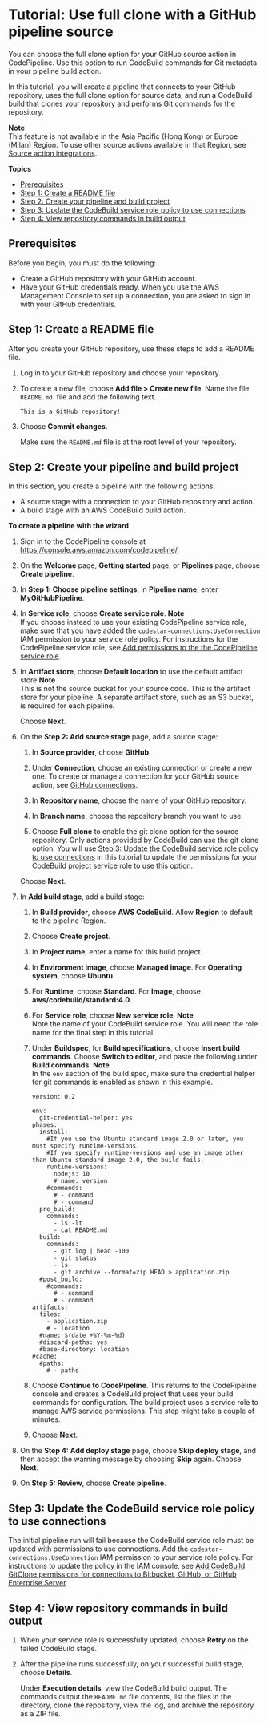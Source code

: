 # Tutorial: Use full clone with a GitHub pipeline source<a name="tutorials-github-gitclone"></a>

You can choose the full clone option for your GitHub source action in CodePipeline\. Use this option to run CodeBuild commands for Git metadata in your pipeline build action\.

In this tutorial, you will create a pipeline that connects to your GitHub repository, uses the full clone option for source data, and run a CodeBuild build that clones your repository and performs Git commands for the repository\.

**Note**  
This feature is not available in the Asia Pacific \(Hong Kong\) or Europe \(Milan\) Region\. To use other source actions available in that Region, see [Source action integrations](integrations-action-type.md#integrations-source)\.

**Topics**
+ [Prerequisites](#tutorials-github-gitclone-prereq)
+ [Step 1: Create a README file](#tutorials-github-gitclone-file)
+ [Step 2: Create your pipeline and build project](#tutorials-github-gitclone-pipeline)
+ [Step 3: Update the CodeBuild service role policy to use connections](#tutorials-github-gitclone-rolepolicy)
+ [Step 4: View repository commands in build output](#tutorials-github-gitclone-view)

## Prerequisites<a name="tutorials-github-gitclone-prereq"></a>

Before you begin, you must do the following:
+ Create a GitHub repository with your GitHub account\.
+ Have your GitHub credentials ready\. When you use the AWS Management Console to set up a connection, you are asked to sign in with your GitHub credentials\. 

## Step 1: Create a README file<a name="tutorials-github-gitclone-file"></a>

After you create your GitHub repository, use these steps to add a README file\.

1. Log in to your GitHub repository and choose your repository\.

1. To create a new file, choose **Add file > Create new file**\. Name the file `README.md`\. file and add the following text\.

   ```
   This is a GitHub repository!
   ```

1. Choose **Commit changes**\.

   Make sure the `README.md` file is at the root level of your repository\.

## Step 2: Create your pipeline and build project<a name="tutorials-github-gitclone-pipeline"></a>

In this section, you create a pipeline with the following actions:
+ A source stage with a connection to your GitHub repository and action\.
+ A build stage with an AWS CodeBuild build action\.

**To create a pipeline with the wizard**

1. Sign in to the CodePipeline console at [https://console\.aws\.amazon\.com/codepipeline/](https://console.aws.amazon.com/codepipeline/)\.

1. On the **Welcome** page, **Getting started** page, or **Pipelines** page, choose **Create pipeline**\.

1. In **Step 1: Choose pipeline settings**, in **Pipeline name**, enter **MyGitHubPipeline**\.

1. In **Service role**, choose **Create service role**\.
**Note**  
If you choose instead to use your existing CodePipeline service role, make sure that you have added the `codestar-connections:UseConnection` IAM permission to your service role policy\. For instructions for the CodePipeline service role, see [Add permissions to the the CodePipeline service role](https://docs.aws.amazon.com/codepipeline/latest/userguide/security-iam.html#how-to-update-role-new-services)\.

1. In **Artifact store**, choose **Default location** to use the default artifact store
**Note**  
This is not the source bucket for your source code\. This is the artifact store for your pipeline\. A separate artifact store, such as an S3 bucket, is required for each pipeline\.

   Choose **Next**\.

1. On the **Step 2: Add source stage** page, add a source stage:

   1. In **Source provider**, choose **GitHub**\.

   1. Under **Connection**, choose an existing connection or create a new one\. To create or manage a connection for your GitHub source action, see [GitHub connections](connections-github.md)\.

   1. In **Repository name**, choose the name of your GitHub repository\.

   1. In **Branch name**, choose the repository branch you want to use\.

   1. Choose **Full clone** to enable the git clone option for the source repository\. Only actions provided by CodeBuild can use the git clone option\. You will use [Step 3: Update the CodeBuild service role policy to use connections](#tutorials-github-gitclone-rolepolicy) in this tutorial to update the permissions for your CodeBuild project service role to use this option\.

   Choose **Next**\.

1. In **Add build stage**, add a build stage:

   1. In **Build provider**, choose **AWS CodeBuild**\. Allow **Region** to default to the pipeline Region\.

   1. Choose **Create project**\.

   1. In **Project name**, enter a name for this build project\.

   1. In **Environment image**, choose **Managed image**\. For **Operating system**, choose **Ubuntu**\.

   1. For **Runtime**, choose **Standard**\. For **Image**, choose **aws/codebuild/standard:4\.0**\.

   1. For **Service role**, choose **New service role**\.
**Note**  
Note the name of your CodeBuild service role\. You will need the role name for the final step in this tutorial\.

   1. Under **Buildspec**, for **Build specifications**, choose **Insert build commands**\. Choose **Switch to editor**, and paste the following under **Build commands**\.
**Note**  
In the `env` section of the build spec, make sure the credential helper for git commands is enabled as shown in this example\.

      ```
      version: 0.2
      
      env:
        git-credential-helper: yes
      phases:
        install:
          #If you use the Ubuntu standard image 2.0 or later, you must specify runtime-versions.
          #If you specify runtime-versions and use an image other than Ubuntu standard image 2.0, the build fails.
          runtime-versions:
            nodejs: 10
            # name: version
          #commands:
            # - command
            # - command
        pre_build:
          commands:
            - ls -lt
            - cat README.md
        build:
          commands:
            - git log | head -100
            - git status
            - ls
            - git archive --format=zip HEAD > application.zip
        #post_build:
          #commands:
            # - command
            # - command
      artifacts:
        files:
          - application.zip
          # - location
        #name: $(date +%Y-%m-%d)
        #discard-paths: yes
        #base-directory: location
      #cache:
        #paths:
          # - paths
      ```

   1. Choose **Continue to CodePipeline**\. This returns to the CodePipeline console and creates a CodeBuild project that uses your build commands for configuration\. The build project uses a service role to manage AWS service permissions\. This step might take a couple of minutes\.

   1. Choose **Next**\.

1. On the **Step 4: Add deploy stage** page, choose **Skip deploy stage**, and then accept the warning message by choosing **Skip** again\. Choose **Next**\.

1. On **Step 5: Review**, choose **Create pipeline**\.

## Step 3: Update the CodeBuild service role policy to use connections<a name="tutorials-github-gitclone-rolepolicy"></a>

The initial pipeline run will fail because the CodeBuild service role must be updated with permissions to use connections\. Add the `codestar-connections:UseConnection` IAM permission to your service role policy\. For instructions to update the policy in the IAM console, see [Add CodeBuild GitClone permissions for connections to Bitbucket, GitHub, or GitHub Enterprise Server](troubleshooting.md#codebuild-role-connections)\.

## Step 4: View repository commands in build output<a name="tutorials-github-gitclone-view"></a>

1. When your service role is successfully updated, choose **Retry** on the failed CodeBuild stage\.

1. After the pipeline runs successfully, on your successful build stage, choose **Details**\.

   Under **Execution details**, view the CodeBuild build output\. The commands output the `README.md` file contents, list the files in the directory, clone the repository, view the log, and archive the repository as a ZIP file\.